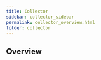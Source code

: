 ```yaml
---
title: Collector
sidebar: collector_sidebar
permalink: collector_overview.html
folder: collector
---
```


## Overview


